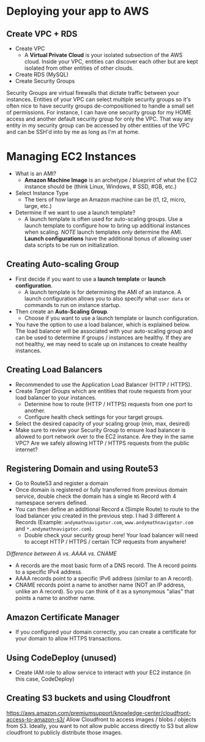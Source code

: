 # Deploying your app to AWS

## Create VPC + RDS

- Create VPC
  - A **Virtual Private Cloud** is your isolated subsection of the AWS cloud. Inside your VPC, entities can discover each other but are kept isolated from other entities of other clouds.
- Create RDS (MySQL)
- Create Security Groups

Security Groups are virtual firewalls that dictate traffic between your instances. Entities of your VPC can select multiple security groups so it's often nice to have security groups de-compositioned to handle a small set of permissions. For instance, I can have one security group for my HOME access and another default security group for only the VPC. That way any entity in my security group can be accessed by other entities of the VPC and can be SSH'd into by me as long as I'm at home.

# Managing EC2 Instances

- What is an AMI?
  - **Amazon Machine Image** is an archetype / blueprint of what the EC2 instance should be (think Linux, Windows, # SSD, #GB, etc.)
- Select Instance Type
  - The tiers of how large an Amazon machine can be (t1, t2, micro, large, etc.)
- Determine if we want to use a launch template?
  - A launch template is often used for auto-scaling groups. Use a launch template to configure how to bring up additional instances when scaling. *NOTE* launch templates only determine the AMI. **Launch configurations** have the additional bonus of allowing user data scripts to be run on initialization.

## Creating Auto-scaling Group

- First decide if you want to use a **launch template** or **launch configuration**.
  - A launch template is for determining the AMI of an instance. A launch configuration allows you to also specify what `user data` or commands to run on instance startup.
- Then create an **Auto-Scaling Group**. 
  - Choose if you want to use a launch template or launch configuration.
- You have the option to use a load balancer, which is explained below. The load balancer will be associated with your auto-scaling group and can be used to determine if groups / instances are healthy. If they are not healthy, we may need to scale up on instances to create healthy instances.

## Creating Load Balancers

- Recommended to use the Application Load Balancer (HTTP / HTTPS).
- Create *Target Groups* which are entities that route requests from your load balancer to your instances. 
  - Determine how to route (HTTP / HTTPS) requests from one port to another. 
  - Configure health check settings for your target groups.
- Select the desired capacity of your scaling group (min, max, desired)
- Make sure to review your Security Group to ensure load balancer is allowed to port network over to the EC2 instance. Are they in the same VPC? Are we safely allowing HTTP / HTTPS requests from the public internet?

## Registering Domain and using Route53

- Go to Route53 and register a domain
- Once domain is registered or fully transferred from previous domain service, double check the domain has a single `NS` Record with 4 namespace servers defined.
- You can then define an additional Record `A` (Simple Route) to route to the load balancer you created in the previous step. I had 3 different `A` Records (Example: `andymathnavigator.com`, `www.andymathnavigator.com` and `*.andymathnavigator.com`).
  - Double check your security group here! Your load balancer will need to accept HTTP / HTTPS / certain TCP requests from anywhere!

*Difference between A vs. AAAA vs. CNAME*

- A records are the most basic form of a DNS record. The A record points to a specific IPv4 address.
- AAAA records point to a specific IPv6 address (similar to an A record).
- CNAME records point a name to another name (NOT an IP address, unlike an A record). So you can think of it as a synonymous "alias" that points a name to another name.

## Amazon Certificate Manager

  - If you configured your domain correctly, you can create a certificate for your domain to allow HTTPS transactions.

## Using CodeDeploy (unused)

- Create IAM role to allow service to interact with your EC2 instance (in this case, CodeDeploy)

## Creating S3 buckets and using Cloudfront
<https://aws.amazon.com/premiumsupport/knowledge-center/cloudfront-access-to-amazon-s3/>
Allow Cloudfront to access images / blobs / objects from S3. Ideally, you want to not allow public access directly to S3 but allow cloudfront to publicly distribute those images.